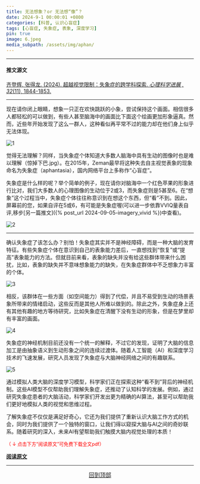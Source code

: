 ```yaml
---
title: 无法想象？or 无法想“像”？
date: 2024-9-1 00:00:01 +0800
categories: [科普, 认识心盲症]
tags: [心盲症, 失象症, 表象, 深度学习]    
pin: true
image: 6.jpeg
media_subpath: /assets/img/aphan/
---
```


---

#### **推文源文**

[齐登辉, 张得龙. (2024). 超越视觉限制：失象症的跨学科探索. *心理科学进展 , 32*(11), 1844-1853. ](https://journal.psych.ac.cn/xlkxjz/CN/10.3724/SP.J.1042.2024.01844)

---

现在请你闭上眼睛，想象一只正在欢快跳跃的小象，尝试保持这个画面。相信很多人都轻松的可以做到，有些人甚至脑海中的画面比下面这个绘画更加形象逼真。然而，近些年开始发现了这么一群人，这种看似再平常不过的能力却在他们身上似乎无法体现。

![1](1.png)

觉得无法理解？同样，当失象症个体知道大多数人脑海中具有生动的图像时也是难以理解（惊掉下巴.jpg）。在2015年，Zeman最早将这种失去自主视觉表象的现象命名为失象症（aphantasia），国内网络平台上多称作“心盲症”。

失象症是什么样的呢？举个简单的例子，现在请你对脑海中一个红色苹果的形象进行比对，我们大多数人的心理图像的生动位于2或3，而失象症则是5甚至6。在“想象”这个过程当中，失象症个体往往称意识到在想这个东西，但“看”不到。因此，屏幕前的您，如果自评在5或6，有可能是失象症喔(可以进一步依靠VVIQ量表自评,移步[另一篇推文]({% post_url 2024-09-05-imagery_vivid %})中查看)。

![2](2.png)

---

确认失象症了该怎么办？别怕！失象症其实并不是神经障碍，而是一种大脑的发育特征。有些失象症个体在意识到自己的表象能力差后，一直想找到“恢复”或“提高”表象能力的方法。但就目前来看，表象的缺失并没有给这些群体带来什么困扰，比如，表象的缺失并不意味想象能力的缺失，在失象症群体中不乏想象力丰富的个体。

![3](3.png)

相反，该群体在一些方面（如空间能力）得到了代偿，并且不易受到生动的场景表象所带来的情绪启动，这些反而是其他人所难以做到的。除此之外，失象症身上还有其他有趣的地方等待研究，比如失象症在清醒下没有生动的形象，但是在梦里却有丰富的画面。

![4](4.png)

失象症的神经机制目前还没有一个统一的解释，不过它的发现，证明了大脑的信息加工是由抽象语义到生动形象之间的连续过渡体。随着人工智能（AI）和深度学习技术的飞速发展，研究人员发现了失象症与大脑神经网络之间的有趣联系。

![5](5.png)

通过模拟人类大脑的深度学习模型，科学家们正在探索这种“看不到”背后的神经机制。这些AI模型不仅帮助我们理解失象症，还推动了认知科学的发展。例如，通过研究失象症患者的大脑活动，科学家们开发出更为精确的AI算法，甚至可以帮助我们更好地模拟人类的视觉和思维过程。

了解失象症不仅仅是满足好奇心，它还为我们提供了重新认识大脑工作方式的机会，同时为我们提供了一个独特的窗口，让我们得以窥探大脑与AI之间的奇妙联系。随着研究的深入，未来AI有望帮助我们触摸大脑内视觉处理的本质！



<p style="color: red; font-size: 0.9em;">（ ↓ 点击下方“阅读原文”可免费下载全文pdf）</p>

[**阅读原文**](/assets/img/aphan/paper.pdf)

---

<p align="center">
    <a href="#" style="font-size: 15px;">回到顶部</a>
</p>
